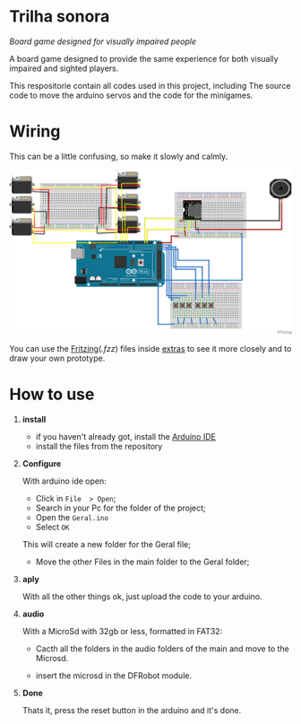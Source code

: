 Trilha sonora 
===
_Board game designed for visually impaired people_

A board game designed to provide the same experience for both visually impaired and sighted players. 

This respositorie contain all codes used in this project, including The source code to move the arduino servos and the code for the minigames.

Wiring
===

This can be a little confusing, so make it slowly and calmly.

![Trilha Sonora Conections](extras/Trilha_sonora.png?raw=true "Trilha Sonora Conections")

You can use the [Fritzing](http://fritzing.org/home/)(_.fzz_) files inside [extras](https://github.com/marilializ/Projetos1/tree/main/extras) to see it more closely and to draw your own prototype.

How to use 
===

1. **install**

    - if you haven't already got, install the [Arduino IDE](https://www.arduino.cc/en/software/)
    - install the files from the repository

2. **Configure**

    With arduino ide open:

    - Click in ```File  > Open```;
    - Search in your Pc for the folder of the project;
    - Open the ```Geral.ino```
    - Select ```OK```

    This will create a new folder for the Geral file;

    - Move the other Files in the main folder to the Geral folder;

3. **aply**

    With all the other things ok, just upload the code to your arduino.

4. **audio**

    With a MicroSd with 32gb or less, formatted in FAT32:
    
    - Cacth all the folders in the audio folders of the main and move to the Microsd.
    
    - insert the microsd in the DFRobot module.

5. **Done**

    Thats it, press the reset button in the arduino and it's done.